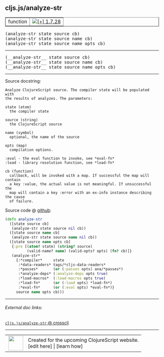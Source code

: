 ## cljs.js/analyze-str



 <table border="1">
<tr>
<td>function</td>
<td><a href="https://github.com/cljsinfo/cljs-api-docs/tree/1.7.28"><img valign="middle" alt="[+] 1.7.28" title="Added in 1.7.28" src="https://img.shields.io/badge/+-1.7.28-lightgrey.svg"></a> </td>
</tr>
</table>

<samp>(analyze-str state source cb)</samp><br>
<samp>(analyze-str state source name cb)</samp><br>
<samp>(analyze-str state source name opts cb)</samp><br>

---

 <samp>
(__analyze-str__ state source cb)<br>
</samp>
 <samp>
(__analyze-str__ state source name cb)<br>
</samp>
 <samp>
(__analyze-str__ state source name opts cb)<br>
</samp>

---





Source docstring:

```
Analyze ClojureScript source. The compiler state will be populated with
the results of analyzes. The parameters:

state (atom)
  the compiler state

source (string)
  the ClojureScript source

name (symbol)
  optional, the name of the source

opts (map)
  compilation options.

:eval - the eval function to invoke, see *eval-fn*
:load - library resolution function, see *load-fn*

cb (function)
  callback, will be invoked with a map. If successful the map will contain
  a key :value, the actual value is not meaningful. If unsuccessful the
  map will contain a key :error with an ex-info instance describing the cause
  of failure.
```


Source code @ [github]():

```clj
(defn analyze-str
  ([state source cb]
   (analyze-str state source nil cb))
  ([state source name cb]
   (analyze-str state source name nil cb))
  ([state source name opts cb]
   {:pre [(atom? state) (string? source)
          (valid-name? name) (valid-opts? opts) (fn? cb)]}
   (analyze-str*
     {:*compiler*     state
      :*data-readers* tags/*cljs-data-readers*
      :*passes*       (or (:passes opts) ana/*passes*)
      :*analyze-deps* (:analyze-deps opts true)
      :*load-macros*  (:load-macros opts true)
      :*load-fn*      (or (:load opts) *load-fn*)
      :*eval-fn*      (or (:eval opts) *eval-fn*)}
     source name opts cb)))
```

<!--
Repo - tag - source tree - lines:

 <pre>

</pre>

-->

---



###### External doc links:

[`cljs.js/analyze-str` @ crossclj](http://crossclj.info/fun/cljs.js.cljs/analyze-str.html)<br>

---

 <table>
<tr><td>
<img valign="middle" align="right" width="48px" src="http://i.imgur.com/Hi20huC.png">
</td><td>
Created for the upcoming ClojureScript website.<br>
[edit here] | [learn how]
</td></tr></table>

[edit here]:https://github.com/cljsinfo/cljs-api-docs/blob/master/cljsdoc/cljs.js/analyze-str.cljsdoc
[learn how]:https://github.com/cljsinfo/cljs-api-docs/wiki/cljsdoc-files

<!--

This information was too distracting to show to readers, but I'll leave it
commented here since it is helpful to:

- pretty-print the data used to generate this document
- and show how to retrieve that data



The API data for this symbol:

```clj
{:ns "cljs.js",
 :name "analyze-str",
 :signature ["[state source cb]"
             "[state source name cb]"
             "[state source name opts cb]"],
 :name-encode "analyze-str",
 :history [["+" "1.7.28"]],
 :type "function",
 :full-name-encode "cljs.js/analyze-str",
 :source {:code "(defn analyze-str\n  ([state source cb]\n   (analyze-str state source nil cb))\n  ([state source name cb]\n   (analyze-str state source name nil cb))\n  ([state source name opts cb]\n   {:pre [(atom? state) (string? source)\n          (valid-name? name) (valid-opts? opts) (fn? cb)]}\n   (analyze-str*\n     {:*compiler*     state\n      :*data-readers* tags/*cljs-data-readers*\n      :*passes*       (or (:passes opts) ana/*passes*)\n      :*analyze-deps* (:analyze-deps opts true)\n      :*load-macros*  (:load-macros opts true)\n      :*load-fn*      (or (:load opts) *load-fn*)\n      :*eval-fn*      (or (:eval opts) *eval-fn*)}\n     source name opts cb)))",
          :title "Source code",
          :repo "clojurescript",
          :tag "r1.9.36",
          :filename "src/main/cljs/cljs/js.cljs",
          :lines [491 530],
          :url "https://github.com/clojure/clojurescript/blob/r1.9.36/src/main/cljs/cljs/js.cljs#L491-L530"},
 :usage ["(analyze-str state source cb)"
         "(analyze-str state source name cb)"
         "(analyze-str state source name opts cb)"],
 :full-name "cljs.js/analyze-str",
 :docstring "Analyze ClojureScript source. The compiler state will be populated with\nthe results of analyzes. The parameters:\n\nstate (atom)\n  the compiler state\n\nsource (string)\n  the ClojureScript source\n\nname (symbol)\n  optional, the name of the source\n\nopts (map)\n  compilation options.\n\n:eval - the eval function to invoke, see *eval-fn*\n:load - library resolution function, see *load-fn*\n\ncb (function)\n  callback, will be invoked with a map. If successful the map will contain\n  a key :value, the actual value is not meaningful. If unsuccessful the\n  map will contain a key :error with an ex-info instance describing the cause\n  of failure.",
 :cljsdoc-url "https://github.com/cljsinfo/cljs-api-docs/blob/master/cljsdoc/cljs.js/analyze-str.cljsdoc"}

```

Retrieve the API data for this symbol:

```clj
;; from Clojure REPL
(require '[clojure.edn :as edn])
(-> (slurp "https://raw.githubusercontent.com/cljsinfo/cljs-api-docs/catalog/cljs-api.edn")
    (edn/read-string)
    (get-in [:symbols "cljs.js/analyze-str"]))
```

-->
